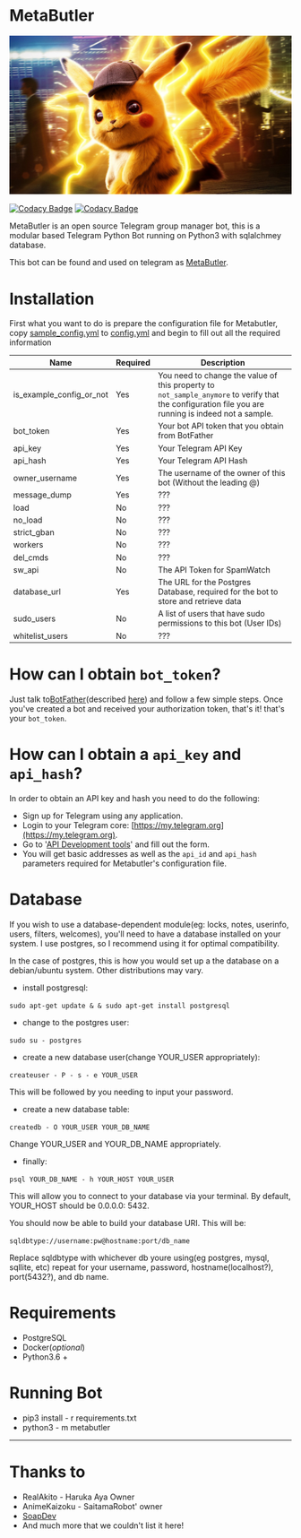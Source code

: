 # MetaButler

![](images/metabutler.jpeg)

[![Codacy Badge](https://api.codacy.com/project/badge/Grade/b0e835cca7ff466a9da38ec7c826d1df)](https://app.codacy.com/gh/destroyer19991/MetaButler?utm_source=github.com&utm_medium=referral&utm_content=destroyer19991/MetaButler&utm_campaign=Badge_Grade_Settings)
[![Codacy Badge](https://app.codacy.com/project/badge/Grade/5af21077123c4a3f9818d860fe66f18a)](https://www.codacy.com/gh/destroyer19991/MetaButler/dashboard?utm_source=github.com&amp;utm_medium=referral&amp;utm_content=destroyer19991/MetaButler&amp;utm_campaign=Badge_Grade)

MetaButler is an open source Telegram group manager bot, this is a modular based
Telegram Python Bot running on Python3 with sqlalchmey database.

This bot can be found and used on telegram as [MetaButler](https://t.me/MetaButlerBot).


# Installation

First what you want to do is prepare the configuration file for Metabutler, copy
[sample_config.yml](sample_config.yml) to [config.yml](config.yml) and begin to
fill out all the required information

| Name                     | Required | Description                                                                                                                                         |
|--------------------------|----------|-----------------------------------------------------------------------------------------------------------------------------------------------------|
| is_example_config_or_not | Yes      | You need to change the value of this property to `not_sample_anymore` to verify that the configuration file you are running is indeed not a sample. |
| bot_token                | Yes      | Your bot API token that you obtain from BotFather                                                                                                   |
| api_key                  | Yes      | Your Telegram API Key                                                                                                                               |
| api_hash                 | Yes      | Your Telegram API Hash                                                                                                                              |
| owner_username           | Yes      | The username of the owner of this bot (Without the leading @)                                                                                       |
| message_dump             | Yes      | ???                                                                                                                                                 |
| load                     | No       | ???                                                                                                                                                 |
| no_load                  | No       | ???                                                                                                                                                 |
| strict_gban              | No       | ???                                                                                                                                                 |
| workers                  | No       | ???                                                                                                                                                 |
| del_cmds                 | No       | ???                                                                                                                                                 |
| sw_api                   | No       | The API Token for SpamWatch                                                                                                                         |
| database_url             | Yes      | The URL for the Postgres Database, required for the bot to store and retrieve data                                                                  |
| sudo_users               | No       | A list of users that have sudo permissions to this bot (User IDs)                                                                                   |
| whitelist_users          | No       | ???                                                                                                                                                 |

# How can I obtain `bot_token`?

Just talk to[BotFather](https://t.me/BotFather)(described [here](https://core.telegram.org/bots#6-botfather))
and follow a few simple steps. Once you've created a bot and received your
authorization token, that's it! that's your `bot_token`.

# How can I obtain a `api_key` and `api_hash`?

In order to obtain an API key and hash you need to do the following:

 - Sign up for Telegram using any application.
 - Login to your Telegram core: [https://my.telegram.org](https://my.telegram.org).
 - Go to '[API Development tools](https://my.telegram.org/apps)' and fill out the form.
 - You will get basic addresses as well as the `api_id` and `api_hash` parameters
   required for Metabutler's configuration file.

# Database

If you wish to use a database-dependent module(eg: locks, notes, userinfo, users, filters, welcomes),
you'll need to have a database installed on your system. I use postgres, so I recommend using it for optimal compatibility.

In the case of postgres, this is how you would set up a the database on a debian/ubuntu system. Other distributions may vary.

- install postgresql:

`sudo apt-get update & & sudo apt-get install postgresql`

- change to the postgres user:

`sudo su - postgres`

- create a new database user(change YOUR_USER appropriately):

`createuser - P - s - e YOUR_USER`

This will be followed by you needing to input your password.

- create a new database table:

`createdb - O YOUR_USER YOUR_DB_NAME`

Change YOUR_USER and YOUR_DB_NAME appropriately.

- finally:

`psql YOUR_DB_NAME - h YOUR_HOST YOUR_USER`

This will allow you to connect to your database via your terminal.
By default, YOUR_HOST should be 0.0.0.0: 5432.

You should now be able to build your database URI. This will be:

`sqldbtype://username:pw@hostname:port/db_name`

Replace sqldbtype with whichever db youre using(eg postgres, mysql, sqllite, etc)
repeat for your username, password, hostname(localhost?), port(5432?), and db name.

# Requirements

 - PostgreSQL
 - Docker(*optional*)
 - Python3.6 +

# Running Bot
 - pip3 install - r requirements.txt
 - python3 - m metabutler


- ------------------------------------------------------------------------------------

# Thanks to
 - RealAkito - Haruka Aya Owner
 - AnimeKaizoku - SaitamaRobot' owner
 - [SoapDev](https://github.com/SoapDev2018)
 - And much more that we couldn't list it here!
